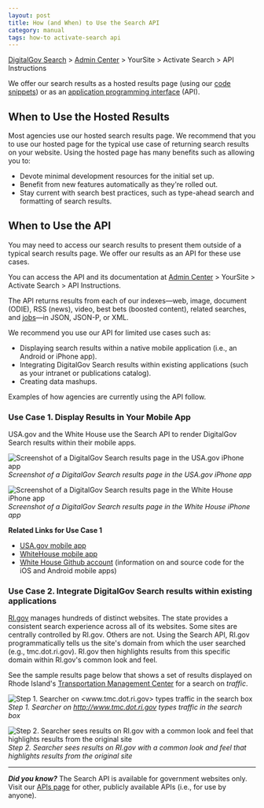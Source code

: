 ```yaml
---
layout: post
title: How (and When) to Use the Search API
category: manual
tags: how-to activate-search api
---
```

[DigitalGov Search](/index.html) > [Admin Center](https://search.usa.gov/sites/) > YourSite > Activate Search > API Instructions

We offer our search results as a hosted results page (using our [code snippets](/manual/code.html)) or as an [application programming interface](http://www.digitalgov.gov/category/code/api/) (API).

## When to Use the Hosted Results

Most agencies use our hosted search results page. We recommend that you to use our hosted page for the typical use case of returning search results on your website. Using the hosted page has many benefits such as allowing you to:

* Devote minimal development resources for the initial set up.
* Benefit from new features automatically as they're rolled out.
* Stay current with search best practices, such as type-ahead search and formatting of search results.

## When to Use the API

You may need to access our search results to present them outside of a typical search results page. We offer our results as an API for these use cases.

You can access the API and its documentation at [Admin Center](https://search.usa.gov/sites/) > YourSite > Activate Search > API Instructions.

The API returns results from each of our indexes&mdash;web, image, document (ODIE), RSS (news), video, best bets (boosted content), related searches, and [jobs](/developer/jobs.html)&mdash;in JSON, JSON-P, or XML.

We recommend you use our API for limited use cases such as:

* Displaying search results within a native mobile application (i.e., an Android or iPhone app).
* Integrating DigitalGov Search results within existing applications (such as your intranet or publications catalog).
* Creating data mashups.

Examples of how agencies are currently using the API follow.

### Use Case 1. Display Results in Your Mobile App

USA.gov and the White House use the Search API to render DigitalGov Search results within their mobile apps.

![Screenshot of a DigitalGov Search results page in the USA.gov iPhone app](https://9fddeb862c037f6d2190-f1564c64756a8cfee25b6b19953b1d23.ssl.cf2.rackcdn.com/tumblr_me79cgQKOE1qid15q.jpg)  
*Screenshot of a DigitalGov Search results page in the USA.gov iPhone app*

![Screenshot of a DigitalGov Search results page in the White House iPhone app](https://9fddeb862c037f6d2190-f1564c64756a8cfee25b6b19953b1d23.ssl.cf2.rackcdn.com/tumblr_me78zp7y4v1qid15q.jpg)  
*Screenshot of a DigitalGov Search results page in the White House iPhone app*

**Related Links for Use Case 1**

* [USA.gov mobile app](http://apps.usa.gov/usagov.shtml)
* [WhiteHouse mobile app](http://apps.usa.gov/the-white-house-app.shtml)
* [White House Github account](https://github.com/whitehouse) (information on and source code for the iOS and Android mobile apps)

### Use Case 2. Integrate DigitalGov Search results within existing applications

[RI.gov](http://www.ri.gov) manages hundreds of distinct websites. The state provides a consistent search experience across all of its websites. Some sites are centrally controlled by RI.gov. Others are not. Using the Search API, RI.gov programmatically tells us the site's domain from which the user searched (e.g., tmc.dot.ri.gov). RI.gov then highlights results from this specific domain within RI.gov's common look and feel.

See the sample results page below that shows a set of results displayed on Rhode Island's [Transportation Management Center](http://www.tmc.dot.ri.gov) for a search on *traffic*.

![Step 1. Searcher on <www.tmc.dot.ri.gov> types traffic in the search box](https://9fddeb862c037f6d2190-f1564c64756a8cfee25b6b19953b1d23.ssl.cf2.rackcdn.com/tumblr_me7ej38m3P1qid15q.png)  
*Step 1. Searcher on <http://www.tmc.dot.ri.gov> types traffic in the search box*

![Step 2. Searcher sees results on RI.gov with a common look and feel that highlights results from the original site](https://9fddeb862c037f6d2190-f1564c64756a8cfee25b6b19953b1d23.ssl.cf2.rackcdn.com/tumblr_me7el3bJin1qid15q.png)  
*Step 2. Searcher sees results on RI.gov with a common look and feel that highlights results from the original site*

---

***Did you know?*** The Search API is available for government websites only. Visit our [APIs page](/developer/index.html) for other, publicly available APIs (i.e., for use by anyone).